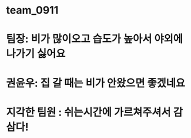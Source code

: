 # team_0911
# 팀장: 비가 많이오고 습도가 높아서 야외에 나가기 싫어요
# 권윤우: 집 갈 때는 비가 안왔으면 좋겠네요
# 지각한 팀원 : 쉬는시간에 가르쳐주셔서 감삼다!
